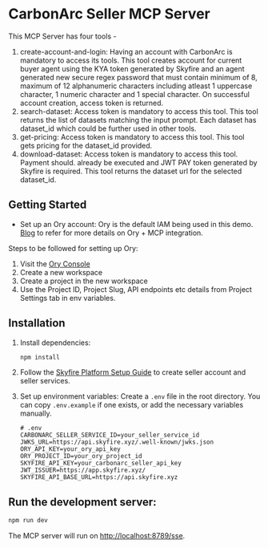 # CarbonArc Seller MCP Server

This MCP Server has four tools -

1. create-account-and-login: Having an account with CarbonArc is mandatory to access its tools. This tool creates account for current buyer agent using the KYA token generated by Skyfire and an agent generated new secure regex password that must contain minimum of 8,  maximum of 12 alphanumeric characters including atleast 1 uppercase character, 1 numeric character and 1 special character. On successful account creation, access token is returned.
2. search-dataset: Access token is mandatory to access this tool. This tool returns the list of datasets matching the input prompt. Each dataset has dataset_id which could be further used in other tools.
3. get-pricing: Access token is mandatory to access this tool. This tool gets pricing for the dataset_id provided.
4. download-dataset: Access token is mandatory to access this tool. Payment should. already be executed and JWT PAY token generated by Skyfire is required. This tool returns the dataset url for the selected dataset_id.

## Getting Started

- Set up an Ory account: 
Ory is the default IAM being used in this demo. [Blog](https://www.ory.sh/blog/agentic-ai-security-mcp-oauth) to refer for more details on Ory + MCP integration.

Steps to be followed for setting up Ory:
1. Visit the [Ory Console](https://console.ory.sh)
2. Create a new workspace
3. Create a project in the new workspace
4. Use the Project ID, Project Slug, API endpoints etc details from Project Settings tab in env variables.

## Installation

1.  Install dependencies:
    ```bash
    npm install
    ```
2. Follow the [Skyfire Platform Setup Guide](https://docs.skyfire.xyz/docs/introduction) to create seller account and seller services.
3.  Set up environment variables:
    Create a `.env` file in the root directory. You can copy `.env.example` if one exists, or add the necessary variables manually.

    ```
    # .env
    CARBONARC_SELLER_SERVICE_ID=your_seller_service_id
    JWKS_URL=https://api.skyfire.xyz/.well-known/jwks.json
    ORY_API_KEY=your_ory_api_key
    ORY_PROJECT_ID=your_ory_project_id
    SKYFIRE_API_KEY=your_carbonarc_seller_api_key
    JWT_ISSUER=https://app.skyfire.xyz/
    SKYFIRE_API_BASE_URL=https://api.skyfire.xyz
    ```

## Run the development server:

```bash
npm run dev
```

The MCP server will run on [http://localhost:8789/sse](http://localhost:8789/sse).
